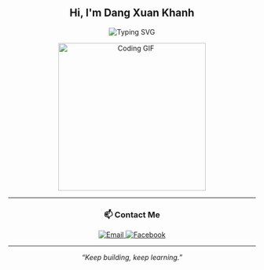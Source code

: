 <h2 align="center">Hi, I'm Dang Xuan Khanh</h2>

<p align="center">
  <img src="https://readme-typing-svg.demolab.com?font=Fira+Code&size=20&duration=3000&pause=1000&center=true&vCenter=true&width=450&lines=Welcome+to+my+GitHub!" alt="Typing SVG" />
</p>

<p align="center">
  <img src="https://media.giphy.com/media/qgQUggAC3Pfv687qPC/giphy.gif" width="300" alt="Coding GIF" />
</p>

---

<h3 align="center">📫 Contact Me</h3>

<p align="center">
  <a href="mailto:xuankhanh1129@gmail.com">
    <img src="https://img.shields.io/badge/-xuankhanh1129@gmail.com-D14836?style=for-the-badge&logo=gmail&logoColor=white" alt="Email"/>
  </a>
  <a href="https://www.facebook.com/atott29" target="_blank">
    <img src="https://img.shields.io/badge/-Facebook-1877F2?style=for-the-badge&logo=facebook&logoColor=white" alt="Facebook"/>
  </a>
</p>

---

<!-- Footer quote (optional aesthetic touch) -->
<p align="center">
  <em>“Keep building, keep learning.”</em>
</p>
